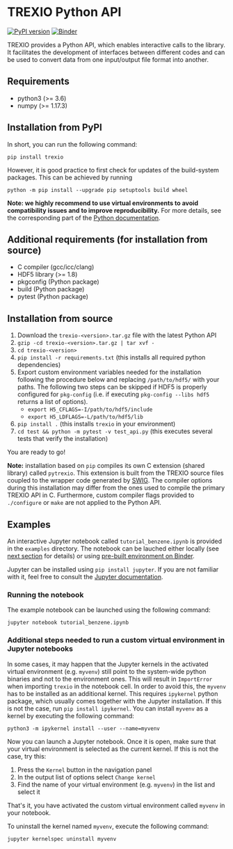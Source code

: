 
# TREXIO Python API

[![PyPI version](https://badge.fury.io/py/trexio.svg)](https://badge.fury.io/py/trexio)
[![Binder](https://mybinder.org/badge_logo.svg)](https://mybinder.org/v2/gh/TREX-CoE/trexio-tutorials/HEAD)

TREXIO provides a Python API, which enables interactive calls to the library.
It facilitates the development of interfaces between different codes and
can be used to convert data from one input/output file format into another.


## Requirements

- python3 	(>= 3.6)
- numpy		  (>= 1.17.3)

## Installation from PyPI

In short, you can run the following command:

`pip install trexio`

However, it is good practice to first check for updates of the build-system packages. This can be achieved by running

`python -m pip install --upgrade pip setuptools build wheel`

**Note: we highly recommend to use virtual environments to avoid compatibility issues and to improve reproducibility.**
For more details, see the corresponding part of the [Python documentation](https://docs.python.org/3/library/venv.html#creating-virtual-environments).


## Additional requirements (for installation from source)

- C compiler 	  (gcc/icc/clang)
- HDF5 library	(>= 1.8)
- pkgconfig     (Python package)
- build         (Python package)
- pytest        (Python package)

## Installation from source

1. Download the `trexio-<version>.tar.gz` file with the latest Python API
2. `gzip -cd trexio-<version>.tar.gz | tar xvf -`
3. `cd trexio-<version>`
4. `pip install -r requirements.txt` (this installs all required python dependencies)
5. Export custom environment variables needed for the installation following the procedure below and replacing `/path/to/hdf5/` with your paths.
The following two steps can be skipped if HDF5 is properly configured for `pkg-config` (i.e. if executing `pkg-config --libs hdf5` returns a list of options).
   - `export H5_CFLAGS=-I/path/to/hdf5/include`
   - `export H5_LDFLAGS=-L/path/to/hdf5/lib`
6. `pip install .` (this installs `trexio` in your environment)
7. `cd test && python -m pytest -v test_api.py` (this executes several tests that verify the installation)

You are ready to go!

**Note:**
installation based on `pip` compiles its own C extension (shared library) called `pytrexio`.
This extension is built from the TREXIO source files coupled to the wrapper code generated by [SWIG](http://www.swig.org/).
The compiler options during this installation may differ from the ones used to compile the primary TREXIO API in C.
Furthermore, custom compiler flags provided to `./configure` or `make` are not applied to the Python API.


## Examples

An interactive Jupyter notebook called `tutorial_benzene.ipynb` is provided in the `examples` directory.
The notebook can be lauched either locally (see [next section](#Running-the-notebook) for details) or using [pre-built environment on Binder](https://mybinder.org/v2/gh/TREX-CoE/trexio-tutorials/HEAD?filepath=notebooks%2Ftutorial_benzene.ipynb).

Jupyter can be installed using `pip install jupyter`. If you are not familiar with it, feel free to consult the [Jupyter documentation](https://jupyter-notebook.readthedocs.io/en/stable/notebook.html).


### Running the notebook

The example notebook can be launched using the following command:

`jupyter notebook tutorial_benzene.ipynb`


### Additional steps needed to run a custom virtual environment in Jupyter notebooks

In some cases, it may happen that the Jupyter kernels in the activated virtual environment (e.g. `myvenv`) still point to the system-wide python binaries and not to the environment ones.
This will result in `ImportError` when importing `trexio` in the notebook cell. In order to avoid this, the `myvenv` has to be installed as an additional kernel.
This requires `ipykernel` python package, which usually comes together with the Jupyter installation. If this is not the case, run `pip install ipykernel`.
You can install `myvenv` as a kernel by executing the following command:

`python3 -m ipykernel install --user --name=myvenv`

Now you can launch a Jupyter notebook. Once it is open, make sure that your virtual environment is selected as the current kernel.
If this is not the case, try this:

1. Press the `Kernel` button in the navigation panel
2. In the output list of options select `Change kernel`
3. Find the name of your virtual environment (e.g. `myvenv`) in the list and select it

That's it, you have activated the custom virtual environment called `myvenv` in your notebook.

To uninstall the kernel named `myvenv`, execute the following command:

`jupyter kernelspec uninstall myvenv`

